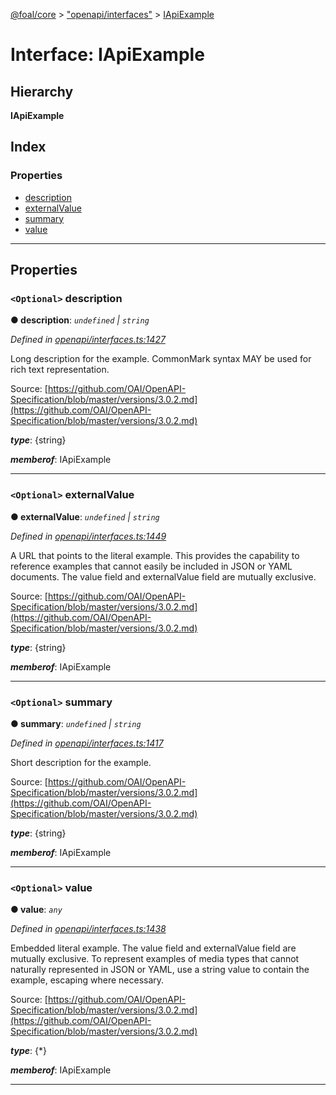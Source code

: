 [@foal/core](../README.md) > ["openapi/interfaces"](../modules/_openapi_interfaces_.md) > [IApiExample](../interfaces/_openapi_interfaces_.iapiexample.md)

# Interface: IApiExample

## Hierarchy

**IApiExample**

## Index

### Properties

* [description](_openapi_interfaces_.iapiexample.md#description)
* [externalValue](_openapi_interfaces_.iapiexample.md#externalvalue)
* [summary](_openapi_interfaces_.iapiexample.md#summary)
* [value](_openapi_interfaces_.iapiexample.md#value)

---

## Properties

<a id="description"></a>

### `<Optional>` description

**● description**: *`undefined` \| `string`*

*Defined in [openapi/interfaces.ts:1427](https://github.com/FoalTS/foal/blob/aac11366/packages/core/src/openapi/interfaces.ts#L1427)*

Long description for the example. CommonMark syntax MAY be used for rich text representation.

Source: [https://github.com/OAI/OpenAPI-Specification/blob/master/versions/3.0.2.md](https://github.com/OAI/OpenAPI-Specification/blob/master/versions/3.0.2.md)

*__type__*: {string}

*__memberof__*: IApiExample

___
<a id="externalvalue"></a>

### `<Optional>` externalValue

**● externalValue**: *`undefined` \| `string`*

*Defined in [openapi/interfaces.ts:1449](https://github.com/FoalTS/foal/blob/aac11366/packages/core/src/openapi/interfaces.ts#L1449)*

A URL that points to the literal example. This provides the capability to reference examples that cannot easily be included in JSON or YAML documents. The value field and externalValue field are mutually exclusive.

Source: [https://github.com/OAI/OpenAPI-Specification/blob/master/versions/3.0.2.md](https://github.com/OAI/OpenAPI-Specification/blob/master/versions/3.0.2.md)

*__type__*: {string}

*__memberof__*: IApiExample

___
<a id="summary"></a>

### `<Optional>` summary

**● summary**: *`undefined` \| `string`*

*Defined in [openapi/interfaces.ts:1417](https://github.com/FoalTS/foal/blob/aac11366/packages/core/src/openapi/interfaces.ts#L1417)*

Short description for the example.

Source: [https://github.com/OAI/OpenAPI-Specification/blob/master/versions/3.0.2.md](https://github.com/OAI/OpenAPI-Specification/blob/master/versions/3.0.2.md)

*__type__*: {string}

*__memberof__*: IApiExample

___
<a id="value"></a>

### `<Optional>` value

**● value**: *`any`*

*Defined in [openapi/interfaces.ts:1438](https://github.com/FoalTS/foal/blob/aac11366/packages/core/src/openapi/interfaces.ts#L1438)*

Embedded literal example. The value field and externalValue field are mutually exclusive. To represent examples of media types that cannot naturally represented in JSON or YAML, use a string value to contain the example, escaping where necessary.

Source: [https://github.com/OAI/OpenAPI-Specification/blob/master/versions/3.0.2.md](https://github.com/OAI/OpenAPI-Specification/blob/master/versions/3.0.2.md)

*__type__*: {\*}

*__memberof__*: IApiExample

___

